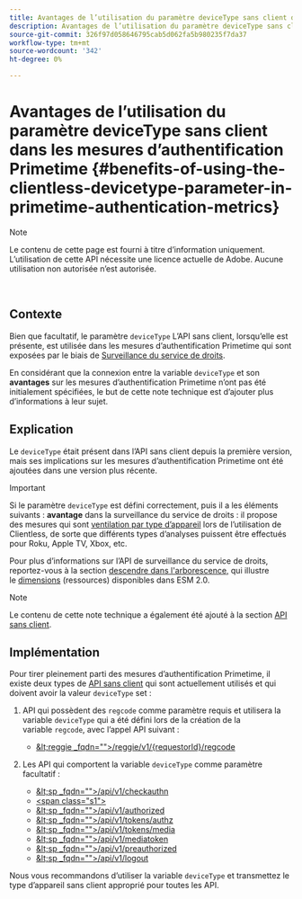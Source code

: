 ```yaml
---
title: Avantages de l’utilisation du paramètre deviceType sans client dans les mesures d’authentification Primetime
description: Avantages de l’utilisation du paramètre deviceType sans client dans les mesures d’authentification Primetime
source-git-commit: 326f97d058646795cab5d062fa5b980235f7da37
workflow-type: tm+mt
source-wordcount: '342'
ht-degree: 0%

---
```



# Avantages de l’utilisation du paramètre deviceType sans client dans les mesures d’authentification Primetime {#benefits-of-using-the-clientless-devicetype-parameter-in-primetime-authentication-metrics}

>[!NOTE]
>
>Le contenu de cette page est fourni à titre d’information uniquement. L’utilisation de cette API nécessite une licence actuelle de Adobe. Aucune utilisation non autorisée n’est autorisée.

</br>

## Contexte

Bien que facultatif, le paramètre `deviceType` L’API sans client, lorsqu’elle est présente, est utilisée dans les mesures d’authentification Primetime qui sont exposées par le biais de [Surveillance du service de droits](/help/authentication/entitlement-service-monitoring-overview.md).

En considérant que la connexion entre la variable `deviceType` et son **avantages** sur les mesures d’authentification Primetime n’ont pas été initialement spécifiées, le but de cette note technique est d’ajouter plus d’informations à leur sujet.

## Explication

Le `deviceType` était présent dans l’API sans client depuis la première version, mais ses implications sur les mesures d’authentification Primetime ont été ajoutées dans une version plus récente.



>[!IMPORTANT]
>
>Si le paramètre `deviceType` est défini correctement, puis il a les éléments suivants : **avantage** dans la surveillance du service de droits : il propose des mesures qui sont [ventilation par type d’appareil](/help/authentication/entitlement-service-monitoring-overview.md#clientless_device_type) lors de l’utilisation de Clientless, de sorte que différents types d’analyses puissent être effectués pour Roku, Apple TV, Xbox, etc.


Pour plus d’informations sur l’API de surveillance du service de droits, reportez-vous à la section [descendre dans l&#39;arborescence,](/help/authentication/entitlement-service-monitoring-api.md#drill-down_tree) qui illustre le [dimensions](/help/authentication/entitlement-service-monitoring-overview.md#esm_dimensions) (ressources) disponibles dans ESM 2.0.

>[!NOTE]
>
>Le contenu de cette note technique a également été ajouté à la section [API sans client](#clientless_device_type).




## Implémentation

Pour tirer pleinement parti des mesures d’authentification Primetime, il existe deux types de [API sans client](#web_srvs_summary) qui sont actuellement utilisés et qui doivent avoir la valeur `deviceType` set :

1. API qui possèdent des `regcode` comme paramètre requis et utilisera la variable `deviceType` qui a été défini lors de la création de la variable `regcode`, avec l’appel API suivant :
   - [\&lt;reggie _fqdn=&quot;&quot;>/reggie/v1/{requestorId}/regcode](#reg_serv)

1. Les API qui comportent la variable `deviceType` comme paramètre facultatif :
   - [\&lt;sp _fqdn=&quot;&quot;>/api/v1/checkauthn](#check_authn_token)
   - [&lt;span class=&quot;s1&quot;>](#retrieve_authn_token)
   - [\&lt;sp _fqdn=&quot;&quot;>/api/v1/authorized](#init_authz)
   - [\&lt;sp _fqdn=&quot;&quot;>/api/v1/tokens/authz](#retrieve_authz_token)
   - [\&lt;sp _fqdn=&quot;&quot;>/api/v1/tokens/media](#short_media)
   - [\&lt;sp _fqdn=&quot;&quot;>/api/v1/mediatoken](#short_media)
   - [\&lt;sp _fqdn=&quot;&quot;>/api/v1/preauthorized](#PreAuthZ_Resources)
   - [\&lt;sp _fqdn=&quot;&quot;>/api/v1/logout](#init_logout)

Nous vous recommandons d’utiliser la variable `deviceType` et transmettez le type d’appareil sans client approprié pour toutes les API.


